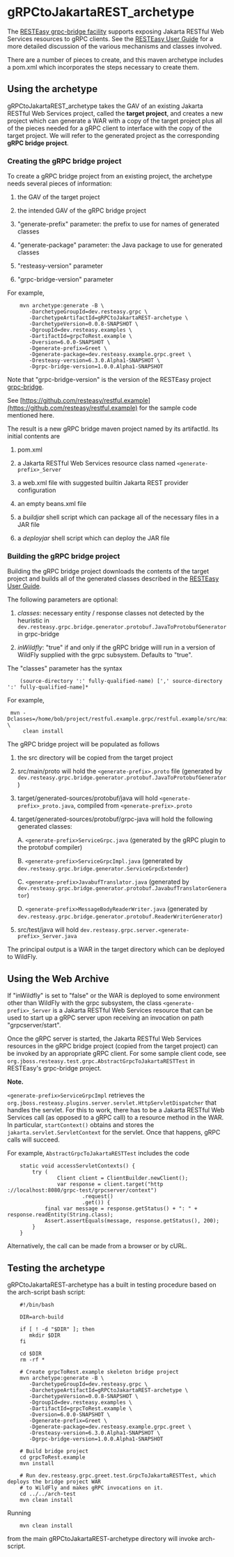 # gRPCtoJakartaREST_archetype

The [RESTEasy grpc-bridge facility](https://github.com/resteasy/resteasy)
supports exposing Jakarta RESTful Web Services resources to gRPC clients. See the 
[RESTEasy User Guide](https://resteasy.dev/docs/) for a more detailed
discussion of the various mechanisms and classes involved.

There are a number of pieces to create, and this maven archetype includes a pom.xml which 
incorporates the steps necessary to create them.

## Using the archetype

gRPCtoJakartaREST_archetype takes the GAV of an existing Jakarta RESTful Web Services project, called the **target project**,
and creates a new project which can generate a WAR with a copy of the target project plus all of the pieces
needed for a gRPC client to interface with the copy of the target project. We will refer to the generated project as the corresponding **gRPC bridge project**.

### Creating the gRPC bridge project

To create a gRPC bridge project from an existing project, the archetype needs several 
pieces of information:

 1. the GAV of the target project

 2. the intended GAV of the gRPC bridge project

 3. "generate-prefix" parameter: the prefix to use for names of generated classes

 4. "generate-package" parameter: the Java package to use for generated classes

 5. "resteasy-version" parameter
 
 6. "grpc-bridge-version" parameter

For example,

        mvn archetype:generate -B \
           -DarchetypeGroupId=dev.resteasy.grpc \
           -DarchetypeArtifactId=gRPCtoJakartaREST-archetype \
           -DarchetypeVersion=0.0.8-SNAPSHOT \
           -DgroupId=dev.resteasy.examples \
           -DartifactId=grpcToRest.example \
           -Dversion=6.0.0-SNAPSHOT \
           -Dgenerate-prefix=Greet \
           -Dgenerate-package=dev.resteasy.example.grpc.greet \
           -Dresteasy-version=6.3.0.Alpha1-SNAPSHOT \
           -Dgrpc-bridge-version=1.0.0.Alpha1-SNAPSHOT
           
Note that "grpc-bridge-version" is the version of the RESTEasy project
[grpc-bridge](https://github.com/resteasy/resteasy-grpc).

See [https://github.com/resteasy/restful.example](https://github.com/resteasy/restful.example) 
for the sample code mentioned here.

The result is a new gRPC bridge maven project named by its artifactId. Its initial contents are

 1. pom.xml
  
 2. a Jakarta RESTful Web Services resource class named `<generate-prefix>_Server`
 
 3. a web.xml file with suggested builtin Jakarta REST provider configuration
 
 4. an empty beans.xml file

 5. a *buildjar* shell script which can package all of the necessary files in a JAR file
 
 6. a *deployjar* shell script which can deploy the JAR file
 
### Building the gRPC bridge project

Building the gRPC bridge project downloads the contents of the target 
project and builds all of the generated classes described in the
[RESTEasy User Guide](https://resteasy.dev/docs/).

The following parameters are optional:

 1. *classes*: necessary entity / response classes not detected by the heuristic in `dev.resteasy.grpc.bridge.generator.protobuf.JavaToProtobufGenerator`
    in grpc-bridge
    
 2. *inWildfly*: "true" if and only if the gRPC bridge willl run in a version of WildFly supplied with the grpc subsystem. Defaults to "true".

The "classes" parameter has the syntax

        (source-directory ':' fully-qualified-name) [',' source-directory ':' fully-qualified-name]*
 
For example,

     mvn -Dclasses=/home/bob/project/restful.example.grpc/restful.example/src/main/java:dev.resteasy.grpc.example.CC7,/home/bob/project/restful.example.grpc/restful.example/src/main/java:dev.resteasy.grpc.example.CC6 \
         clean install
        
The gRPC bridge project will be populated as follows

 1. the src directory will be copied from the target project
 
 2. src/main/proto will hold the `<generate-prefix>.proto` file (generated by `dev.resteasy.grpc.bridge.generator.protobuf.JavaToProtobufGenerator`)
 
 3. target/generated-sources/protobuf/java will hold `<generate-prefix>_proto.java`, compiled 
    from `<generate-prefix>.proto`
    
 4. target/generated-sources/protobuf/grpc-java will hold the following generated classes:
 
    A. `<generate-prefix>ServiceGrpc.java` (generated by the gRPC plugin to the protobuf compiler)
    
    B. `<generate-prefix>ServiceGrpcImpl.java` (generated by `dev.resteasy.grpc.bridge.generator.ServiceGrpcExtender`)
    
    C. `<generate-prefix>JavabufTranslator.java` (generated by `dev.resteasy.grpc.bridge.generator.protobuf.JavabufTranslatorGenerator`)
    
    D. `<generate-prefix>MessageBodyReaderWriter.java` (generated by `dev.resteasy.grpc.bridge.generator.protobuf.ReaderWriterGenerator`)
    
 5. src/test/java will hold `dev.resteasy.grpc.server.<generate-prefix>_Server.java`
    
The principal output is a WAR in the target directory which can be deployed to WildFly.

## Using the Web Archive

If "inWildfly" is set to "false" or the WAR is deployed to some environment other than WildFly with the grpc subsystem, the
class `<generate-prefix>_Server` is a Jakarta RESTful Web Services resource that can be used to start up a gRPC server 
upon receiving an invocation on path "grpcserver/start".
        
Once the gRPC server is started, the Jakarta RESTful Web Services resources in the gRPC bridge project (copied from the
target project) can be invoked by an appropriate gRPC client. For some sample client code, see
`org.jboss.resteasy.test.grpc.AbstractGrpcToJakartaRESTTest` in RESTEasy's grpc-bridge project.

**Note.**

`<generate-prefix>ServiceGrpcImpl` retrieves the `org.jboss.resteasy.plugins.server.servlet.HttpServletDispatcher`
that handles the servlet. For this to work, there has to be a Jakarta RESTful Web Services call (as opposed to a gRPC call)
to a resource method in the WAR. In particular, `startContext()` obtains and stores the `jakarta.servlet.ServletContext`
for the servlet. Once that happens, gRPC calls will succeed.

For example, `AbstractGrpcToJakartaRESTTest` includes the code

        static void accessServletContexts() {
            try (
                    Client client = ClientBuilder.newClient();
                    var response = client.target("http ://localhost:8080/grpc-test/grpcserver/context")
                            .request()
                            .get()) {
                final var message = response.getStatus() + ": " + response.readEntity(String.class);
                Assert.assertEquals(message, response.getStatus(), 200);
            }
        }

Alternatively, the call can be made from a browser or by cURL.

## Testing the archetype

gRPCtoJakartaREST-archetype has a built in testing procedure based on the arch-script bash script:

        #!/bin/bash

        DIR=arch-build

        if [ ! -d "$DIR" ]; then
           mkdir $DIR
        fi

        cd $DIR
        rm -rf *

        # Create grpcToRest.example skeleton bridge project
        mvn archetype:generate -B \
           -DarchetypeGroupId=dev.resteasy.grpc \
           -DarchetypeArtifactId=gRPCtoJakartaREST-archetype \
           -DarchetypeVersion=0.0.8-SNAPSHOT \
           -DgroupId=dev.resteasy.examples \
           -DartifactId=grpcToRest.example \
           -Dversion=6.0.0-SNAPSHOT \
           -Dgenerate-prefix=Greet \
           -Dgenerate-package=dev.resteasy.example.grpc.greet \
           -Dresteasy-version=6.3.0.Alpha1-SNAPSHOT \
           -Dgrpc-bridge-version=1.0.0.Alpha1-SNAPSHOT

        # Build bridge project
        cd grpcToRest.example
        mvn install

        # Run dev.resteasy.grpc.greet.test.GrpcToJakartaRESTTest, which deploys the bridge project WAR
        # to WildFly and makes gRPC invocations on it.
        cd ../../arch-test
        mvn clean install

Running

        mvn clean install

from the main gRPCtoJakartaREST-archetype directory will invoke arch-script.    
